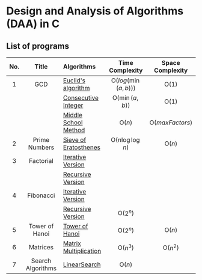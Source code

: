 # Design and Analysis of Algorithms (DAA) in C

## List of programs

| No. |       Title       | Algorithms                                               |   Time Complexity   | Space Complexity |
|:---:|:-----------------:|:---------------------------------------------------------|:-------------------:|:----------------:|
|  1  |        GCD        | [Euclid's algorithm](GCD/labManual.c)                    | O($log(\min(a,b))$) |      O($1$)      |
|     |                   | [Consecutive Integer](GCD/labManual.c)                   |   O($\min(a,b)$)    |      O($1$)      |
|     |                   | [Middle School Method](GCD/labManual.c)                  |       O($n$)        | O($maxFactors$)  |
|  2  |   Prime Numbers   | [Sieve of Eratosthenes](GCD/labManual.c)                 |  O($n\log\log n$)   |      O($n$)      |
|  3  |     Factorial     | [Iterative Version](Fibonacci/iteration.c)               |                     |                  |
|     |                   | [Recursive Version](Fibonacci/recursion.c)               |                     |                  |
|  4  |     Fibonacci     | [Iterative Version](Factorial/iteration.c)               |                     |                  |
|     |                   | [Recursive Version](Factorial/recursion.c)               |      O($2^n$)       |                  |
|  5  |  Tower of Hanoi   | [Tower of Hanoi](TowerOfHanoi/toh.c)                     |      O($2^n$)       |      O($n$)      |
|  6  |     Matrices      | [Matrix Multiplication](Matrices/matrixMultiplication.c) |      O($n^3$)       |     O($n^2$)     |
|  7  | Search Algorithms | [LinearSearch](LinearSearch/linearSearch.c)              |       O($n$)        |                  |
